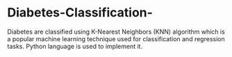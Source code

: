# Diabetes-Classification-
Diabetes are classified using K-Nearest Neighbors (KNN) algorithm which is a popular machine learning technique used for classification and regression tasks. Python language is used to implement it.

